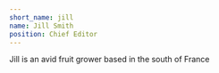 ```yaml
---
short_name: jill
name: Jill Smith
position: Chief Editor
---
```


Jill is an avid fruit grower based in the south of France

